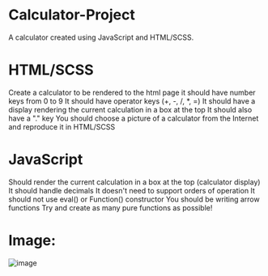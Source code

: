 # Calculator-Project
A calculator created using JavaScript and HTML/SCSS.

# HTML/SCSS
Create a calculator to be rendered to the html page
it should have number keys from 0 to 9
It should have operator keys (+, -, /, *, =)
It should have a display rendering the current calculation in a box at the top
It should also have a "." key
You should choose a picture of a calculator from the Internet and reproduce it in HTML/SCSS

# JavaScript
Should render the current calculation in a box at the top (calculator display)
It should handle decimals
It doesn't need to support orders of operation
It should not use eval() or Function() constructor
You should be writing arrow functions
Try and create as many pure functions as possible!

# Image:
![image](https://user-images.githubusercontent.com/79642065/197752278-3a672e00-5df2-48c6-96ac-2ddbc824aceb.png)
